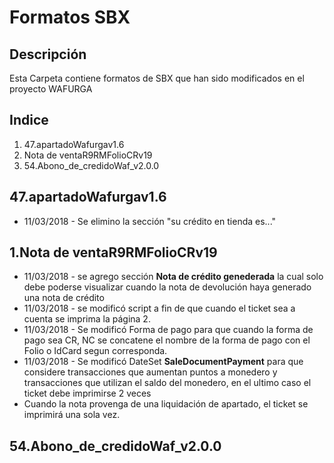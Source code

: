 # Formatos SBX #
## Descripción ##
Esta Carpeta contiene formatos de SBX que han sido modificados en el proyecto WAFURGA
## Indice ##
1. 47.apartadoWafurgav1.6
2. Nota de ventaR9RMFolioCRv19
3. 54.Abono_de_credidoWaf_v2.0.0
## 47.apartadoWafurgav1.6 ##
+ 11/03/2018 - Se elimino la sección "su crédito en tienda es..."

## 1.Nota de ventaR9RMFolioCRv19 ##
+ 11/03/2018 - se agrego sección **Nota de crédito genederada** la cual solo debe poderse visualizar cuando la nota de devolución haya generado una nota de crédito
+ 11/03/2018 - se modificó script a fin de que cuando el ticket sea a cuenta se imprima la página 2.
+ 11/03/2018 - Se modificó Forma de pago para que cuando la forma de pago sea CR, NC se concatene el nombre de la forma de pago con el Folio o IdCard segun corresponda.
+ 11/03/2018 - Se modificó DateSet **SaleDocumentPayment** para que considere transacciones que aumentan puntos a monedero y transacciones que utilizan el saldo del monedero, en el ultimo caso el ticket debe imprimirse 2 veces
+ Cuando la nota provenga de una liquidación de apartado, el ticket se imprimirá una sola vez.

## 54.Abono_de_credidoWaf_v2.0.0 ##
